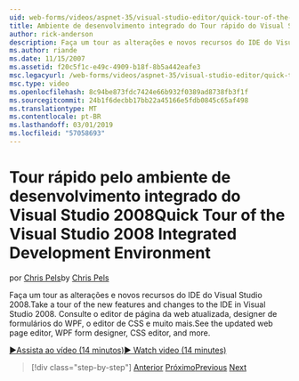 ```yaml
---
uid: web-forms/videos/aspnet-35/visual-studio-editor/quick-tour-of-the-visual-studio-2008-integrated-development-environment
title: Ambiente de desenvolvimento integrado do Tour rápido do Visual Studio 2008 | Microsoft Docs
author: rick-anderson
description: Faça um tour as alterações e novos recursos do IDE do Visual Studio 2008. Consulte o editor de página da web atualizada, designer de formulários do WPF, o editor de CSS e muito mais.
ms.author: riande
ms.date: 11/15/2007
ms.assetid: f20c5f1c-e49c-4909-b18f-8b5a442eafe3
msc.legacyurl: /web-forms/videos/aspnet-35/visual-studio-editor/quick-tour-of-the-visual-studio-2008-integrated-development-environment
msc.type: video
ms.openlocfilehash: 8c94be873fdc7424e66b932f0389ad8738fb3f1f
ms.sourcegitcommit: 24b1f6decbb17bb22a45166e5fdb0845c65af498
ms.translationtype: MT
ms.contentlocale: pt-BR
ms.lasthandoff: 03/01/2019
ms.locfileid: "57058693"
---
```

<a name="quick-tour-of-the-visual-studio-2008-integrated-development-environment"></a><span data-ttu-id="27d12-104">Tour rápido pelo ambiente de desenvolvimento integrado do Visual Studio 2008</span><span class="sxs-lookup"><span data-stu-id="27d12-104">Quick Tour of the Visual Studio 2008 Integrated Development Environment</span></span>
====================
<span data-ttu-id="27d12-105">por [Chris Pels](https://twitter.com/chrispels)</span><span class="sxs-lookup"><span data-stu-id="27d12-105">by [Chris Pels](https://twitter.com/chrispels)</span></span>

<span data-ttu-id="27d12-106">Faça um tour as alterações e novos recursos do IDE do Visual Studio 2008.</span><span class="sxs-lookup"><span data-stu-id="27d12-106">Take a tour of the new features and changes to the IDE in Visual Studio 2008.</span></span> <span data-ttu-id="27d12-107">Consulte o editor de página da web atualizada, designer de formulários do WPF, o editor de CSS e muito mais.</span><span class="sxs-lookup"><span data-stu-id="27d12-107">See the updated web page editor, WPF form designer, CSS editor, and more.</span></span>

[<span data-ttu-id="27d12-108">&#9654;Assista ao vídeo (14 minutos)</span><span class="sxs-lookup"><span data-stu-id="27d12-108">&#9654; Watch video (14 minutes)</span></span>](https://channel9.msdn.com/Blogs/ASP-NET-Site-Videos/quick-tour-of-the-visual-studio-2008-integrated-development-environment)

> [!div class="step-by-step"]
> <span data-ttu-id="27d12-109">[Anterior](intellisense-for-jscript-and-aspnet-ajax.md)
> [Próximo](creating-and-modifying-a-css-file.md)</span><span class="sxs-lookup"><span data-stu-id="27d12-109">[Previous](intellisense-for-jscript-and-aspnet-ajax.md)
[Next](creating-and-modifying-a-css-file.md)</span></span>
